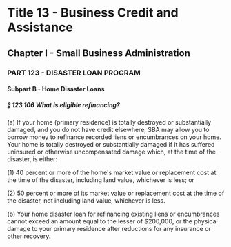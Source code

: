 
# Title 13 - Business Credit and Assistance
## Chapter I - Small Business Administration
### PART 123 - DISASTER LOAN PROGRAM
#### Subpart B - Home Disaster Loans
##### § 123.106 What is eligible refinancing?

(a) If your home (primary residence) is totally destroyed or substantially damaged, and you do not have credit elsewhere, SBA may allow you to borrow money to refinance recorded liens or encumbrances on your home. Your home is totally destroyed or substantially damaged if it has suffered uninsured or otherwise uncompensated damage which, at the time of the disaster, is either:

(1) 40 percent or more of the home's market value or replacement cost at the time of the disaster, including land value, whichever is less; or

(2) 50 percent or more of its market value or replacement cost at the time of the disaster, not including land value, whichever is less.

(b) Your home disaster loan for refinancing existing liens or encumbrances cannot exceed an amount equal to the lesser of $200,000, or the physical damage to your primary residence after reductions for any insurance or other recovery.
